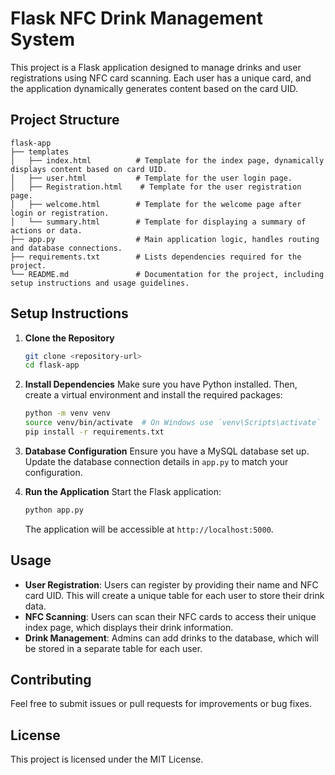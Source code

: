 # Flask NFC Drink Management System

This project is a Flask application designed to manage drinks and user registrations using NFC card scanning. Each user has a unique card, and the application dynamically generates content based on the card UID.

## Project Structure

```
flask-app
├── templates
│   ├── index.html          # Template for the index page, dynamically displays content based on card UID.
│   ├── user.html           # Template for the user login page.
│   ├── Registration.html    # Template for the user registration page.
│   ├── welcome.html        # Template for the welcome page after login or registration.
│   └── summary.html        # Template for displaying a summary of actions or data.
├── app.py                  # Main application logic, handles routing and database connections.
├── requirements.txt        # Lists dependencies required for the project.
└── README.md               # Documentation for the project, including setup instructions and usage guidelines.
```

## Setup Instructions

1. **Clone the Repository**
   ```bash
   git clone <repository-url>
   cd flask-app
   ```

2. **Install Dependencies**
   Make sure you have Python installed. Then, create a virtual environment and install the required packages:
   ```bash
   python -m venv venv
   source venv/bin/activate  # On Windows use `venv\Scripts\activate`
   pip install -r requirements.txt
   ```

3. **Database Configuration**
   Ensure you have a MySQL database set up. Update the database connection details in `app.py` to match your configuration.

4. **Run the Application**
   Start the Flask application:
   ```bash
   python app.py
   ```
   The application will be accessible at `http://localhost:5000`.

## Usage

- **User Registration**: Users can register by providing their name and NFC card UID. This will create a unique table for each user to store their drink data.
- **NFC Scanning**: Users can scan their NFC cards to access their unique index page, which displays their drink information.
- **Drink Management**: Admins can add drinks to the database, which will be stored in a separate table for each user.

## Contributing

Feel free to submit issues or pull requests for improvements or bug fixes. 

## License

This project is licensed under the MIT License.